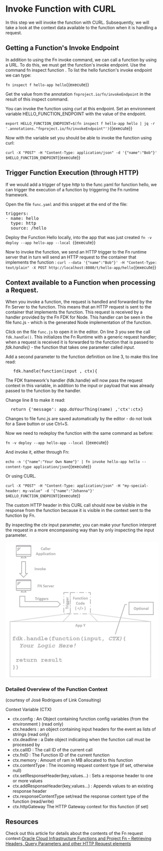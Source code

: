 # Invoke Function with CURL 

In this step we will invoke the function with CURL. Subsequently, we will take a look at the context data available to the function when it is handling a request.

## Getting a Function's Invoke Endpoint

In addition to using the Fn invoke command, we can call a function by using a URL. To do this, we must get the function's invoke endpoint. Use the command fn inspect function <appname> <function-name>. To list the hello function's invoke endpoint we can type:

`fn inspect f hello-app hello`{{execute}}

Get the value from the annotation `fnproject.io/fn/invokeEndpoint` in the result of this inspect command. 

You can invoke the function using *curl* at this endpoint. Set an environment variable HELLO_FUNCTION_ENDPOINT with the value of the endpoint.  

`export HELLO_FUNCTION_ENDPOINT=$(fn inspect f hello-app hello | jq -r '.annotations."fnproject.io/fn/invokeEndpoint"')`{{execute}}

Now with the variable set you should be able to invoke the function using curl:

`curl -X "POST" -H "Content-Type: application/json" -d '{"name":"Bob"}' $HELLO_FUNCTION_ENDPOINT`{{execute}}

## Trigger Function Execution (through HTTP)

If we would add a trigger of type *http* to the func.yaml for function hello, we can trigger the execution of a function by triggering the Fn runtime framework.

Open the file `func.yaml` and this snippet at the end of the file:
<pre class="file" data-target="clipboard">
triggers:
- name: hello
  type: http
  source: /hello 
</pre>

Deploy the Function Hello locally, into the app that was just created
`fn -v deploy --app hello-app --local `{{execute}}

Now to invoke the function, we send an HTTP trigger to the Fn runtime server that in turn will send an HTTP request to the container that implements the function :
`curl --data '{"name":"Bob"}' -H "Content-Type: text/plain" -X POST http://localhost:8080/t/hello-app/hello`{{execute}}

## Context available to a Function when processing a Request.

When you invoke a function, the request is handled and forwarded by the Fn Server to the function. This means that an HTTP request is sent to the container that implements the function. This request is received by a handler provided by the Fn FDK for Node. This handler can be seen in the file func.js - which is the generated Node implementation of the function.

Click on the file `func.js` to open it in the editor. On line 3 you see the call `fdk.handle()`. This initializes the Fn Runtime with a generic request handler; when a request is received it is forwarded to the function that is passed to *fdk.handle()* - the function that takes one parameter called *input*.  

Add a second parameter to the function definition on line 3, to make this line read:

<pre class="file" data-target="clipboard">
   fdk.handle(function(input , ctx){
</pre>

The FDK framework's handler (fdk.handle) will now pass the request context in this variable, in addition to the input or payload that was already passed to the function by the handler. 

Change line 8 to make it read: 

<pre class="file" data-target="clipboard">
  return {'message': app.doYourThing(name) ,'ctx':ctx}
</pre>

Changes to file func.js are saved automatically by the editor - do not look for a Save button or use Ctrl+S.

Now we need to redeploy the function with the same command as before:

`fn -v deploy --app hello-app --local `{{execute}}

And invoke it, either through Fn:

`echo -n '{"name":"Your Own Name"}' | fn invoke hello-app hello --content-type application/json`{{execute}}


Or using CURL.

`curl -X "POST" -H "Content-Type: application/json" -H "my-special-header: my-value" -d '{"name":"Johanna"}' $HELLO_FUNCTION_ENDPOINT`{{execute}}

The custom HTTP header in this CURL call should now be visible in the response from the function because it is visible in the context sent to the function by Fn.

By inspecting the *ctx* input parameter, you can make your function interpret the request in a more encompassing way than by only inspecting the input parameter. 

![Fn Server handling an HTTP request](assets/fn-handle-request.jpg)


### Detailed Overview of the Function Context
(courtesy of José Rodrigues of Link Consulting)

Context Variable (CTX)
* ctx.config : An Object containing function config variables (from the environment ) (read only)
* ctx.headers : an object containing input headers for the event as lists of strings (read only)
* ctx.deadline : a Date object indicating when the function call must be processed by
* ctx.callID : The call ID of the current call
* ctx.fnID : The Function ID of the current function
* ctx.memory : Amount of ram in MB allocated to this function
* ctx.contentType : The incoming request content type (if set, otherwise null)
* ctx.setResponseHeader(key,values...) : Sets a response header to one or more values
* ctx.addResponseHeader(key,values...) : Appends values to an existing response header
* ctx.responseContentType set/read the response content type of the function (read/write)
* ctx.httpGateway The HTTP Gateway context for this function (if set)




## Resources 
Check out this article for details about the contents of the Fn request context:[Oracle Cloud Infrastructure Functions and Project Fn – Retrieving Headers, Query Parameters and other HTTP Request elements](https://technology.amis.nl/2020/01/02/oracle-cloud-infrastructure-functions-and-project-fn-retrieving-headers-query-parameters-and-other-http-request-elements/)

